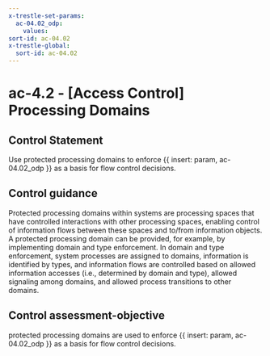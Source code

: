 ```yaml
---
x-trestle-set-params:
  ac-04.02_odp:
    values:
sort-id: ac-04.02
x-trestle-global:
  sort-id: ac-04.02
---
```


# ac-4.2 - \[Access Control\] Processing Domains

## Control Statement

Use protected processing domains to enforce {{ insert: param, ac-04.02_odp }} as a basis for flow control decisions.

## Control guidance

Protected processing domains within systems are processing spaces that have controlled interactions with other processing spaces, enabling control of information flows between these spaces and to/from information objects. A protected processing domain can be provided, for example, by implementing domain and type enforcement. In domain and type enforcement, system processes are assigned to domains, information is identified by types, and information flows are controlled based on allowed information accesses (i.e., determined by domain and type), allowed signaling among domains, and allowed process transitions to other domains.

## Control assessment-objective

protected processing domains are used to enforce {{ insert: param, ac-04.02_odp }} as a basis for flow control decisions.
